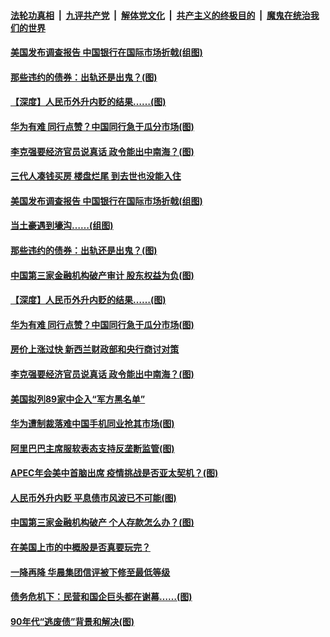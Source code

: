 ####  [法轮功真相](../../../../basic/blob/master/README.md?t=11260331) &nbsp;|&nbsp; [九评共产党](../../../../9ping.md/blob/master/README.md?t=11260331) &nbsp;|&nbsp; [解体党文化](../../../../jtdwh.md/blob/master/README.md?t=11260331)  &nbsp;|&nbsp; [共产主义的终极目的](../../../../gczydzjmd.md/blob/master/README.md?t=11260331) &nbsp;|&nbsp; [魔鬼在统治我们的世界](../../../../mgztzwmdsj.md/blob/master/README.md?t=11260331) 

#### [美国发布调查报告 中国银行在国际市场折戟(组图)](../pages/p5/953747.md?t=11260331) 

#### [那些违约的债券：出轨还是出鬼？(图)](../pages/p5/953692.md?t=11260331) 

#### [【深度】人民币外升内贬的结果……(图)](../pages/p5/953681.md?t=11260331) 

#### [华为有难 同行点赞？中国同行急于瓜分市场(图)](../pages/p5/953658.md?t=11260331) 

#### [李克强要经济官员说真话 政令能出中南海？(图)](../pages/p5/953626.md?t=11260331) 


#### [三代人凑钱买房 楼盘烂尾 到去世也没能入住](../pages/p5/953760.md?t=11260331) 

#### [美国发布调查报告 中国银行在国际市场折戟(组图)](../pages/p5/953747.md?t=11260331) 

#### [当土豪遇到壕沟……(组图)](../pages/p5/953685.md?t=11260331) 

#### [那些违约的债券：出轨还是出鬼？(图)](../pages/p5/953692.md?t=11260331) 

#### [中国第三家金融机构破产审计 股东权益为负(图)](../pages/p5/953660.md?t=11260331) 

#### [【深度】人民币外升内贬的结果……(图)](../pages/p5/953681.md?t=11260331) 

#### [华为有难 同行点赞？中国同行急于瓜分市场(图)](../pages/p5/953658.md?t=11260331) 

#### [房价上涨过快 新西兰财政部和央行商讨对策](../pages/p5/953646.md?t=11260331) 

#### [李克强要经济官员说真话 政令能出中南海？(图)](../pages/p5/953626.md?t=11260331) 

#### [美国拟列89家中企入“军方黑名单”](../pages/p5/953586.md?t=11260331) 

#### [华为遭制裁落难中国手机同业抢其市场(图)](../pages/p5/953582.md?t=11260331) 

#### [阿里巴巴主席服软表态支持反垄断监管(图)](../pages/p5/953577.md?t=11260331) 

#### [APEC年会美中首脑出席 疫情挑战是否亚太契机？(图)](../pages/p5/953571.md?t=11260331) 


#### [人民币外升内贬 平息债市风波已不可能(图)](../pages/p5/953559.md?t=11260331) 

#### [中国第三家金融机构破产 个人存款怎么办？(图)](../pages/p5/953546.md?t=11260331) 

#### [在美国上市的中概股是否真要玩完？](../pages/p5/953531.md?t=11260331) 

#### [一降再降 华晨集团信评被下修至最低等级](../pages/p5/953524.md?t=11260331) 

#### [债务危机下：民营和国企巨头都在谢幕……(图)](../pages/p5/953489.md?t=11260331) 

#### [90年代“逃废债”背景和解决(图)](../pages/p5/953467.md?t=11260331) 


